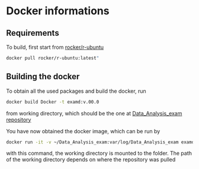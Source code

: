 # Docker informations

## Requirements
To build, first start from [rocker/r-ubuntu](https://hub.docker.com/r/rocker/r-ubuntu)

```bash
docker pull rocker/r-ubuntu:latest"
```

## Building the docker

To obtain all the used packages and build the docker, run

```bash
docker build Docker -t examd:v.00.0
```

from working directory, which should be the one at [Data_Analysis_exam repository](https://github.com/CBenetti/Data_Analysis_exam/)


You have now obtained the docker image, which can be run by

```bash
docker run -it -v ~/Data_Analysis_exam:var/log/Data_Analysis_exam examd:v.00.0
```
with this command, the working directory is mounted to the folder. The path of the working directory depends on where the repository was pulled

